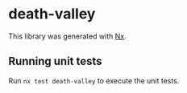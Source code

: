 # death-valley

This library was generated with [Nx](https://nx.dev).

## Running unit tests

Run `nx test death-valley` to execute the unit tests.
